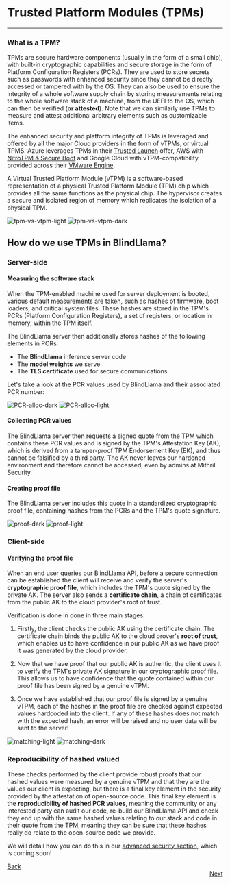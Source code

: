 # Trusted Platform Modules (TPMs)
________________________________________________________

### What is a TPM?

TPMs are secure hardware components (usually in the form of a small chip), with built-in cryptographic capabilities and secure storage in the form of Platform Configuration Registers (PCRs). They are used to store secrets such as passwords with enhanced security since they cannot be directly accessed or tampered with by the OS. They can also be used to ensure the integrity of a whole software supply chain by storing measurements relating to the whole software stack of a machine, from the UEFI to the OS, which can then be verified (**or attested**). Note that we can similarly use TPMs to measure and attest additional arbitrary elements such as customizable items.

The enhanced security and platform integrity of TPMs is leveraged and offered by all the major Cloud providers in the form of vTPMs, or virtual TPMS. Azure leverages TPMs in their [Trusted Launch](https://learn.microsoft.com/en-us/azure/virtual-machines/trusted-launch) offer, AWS with [NitroTPM & Secure Boot](https://aws.amazon.com/blogs/aws/amazon-ec2-now-supports-nitrotpm-and-uefi-secure-boot/) and Google Cloud with vTPM-compatibility provided across their [VMware Engine](https://cloud.google.com/vmware-engine/docs/vmware-ecosystem/howto-vtpm).

A Virtual Trusted Platform Module (vTPM) is a software-based representation of a physical Trusted Platform Module (TPM) chip which provides all the same functions as the physical chip. The hypervisor creates a secure and isolated region of memory which replicates the isolation of a physical TPM.

![tpm-vs-vtpm-light](../../assets/tpm-vs-vtpm-light.png#only-light)
![tpm-vs-vtpm-dark](../../assets/tpm-vs-vtpm-dark.png#only-dark)


## How do we use TPMs in BlindLlama?

### Server-side

#### Measuring the software stack

When the TPM-enabled machine used for server deployment is booted, various default measurements are taken, such as hashes of firmware, boot loaders, and critical system files. These hashes are stored in the TPM's PCRs (Platform Configuration Registers), a set of registers, or location in memory, within the TPM itself.

The BlindLlama server then additionally stores hashes of the following elements in PCRs:

+ The **BlindLlama** inference server code
+ The **model weights** we serve
+ The **TLS certificate** used for secure communications

Let's take a look at the PCR values used by BlindLlama and their associated PCR number:

![PCR-alloc-dark](../../assets/PCR-alloc-dark.png#only-dark)
![PCR-alloc-light](../../assets/PCR-alloc-light.png#only-light)

#### Collecting PCR values

The BlindLlama server then requests a signed quote from the TPM which contains these PCR values and is signed by the TPM's Attestation Key (AK), which is derived from a tamper-proof TPM Endorsement Key (EK), and thus cannot be falsified by a third party. The AK never leaves our hardened environment and therefore cannot be accessed, even by admins at Mithril Security.

#### Creating proof file

The BlindLlama server includes this quote in a standardized cryptographic proof file, containing hashes from the PCRs and the TPM's quote signature.

![proof-dark](../../assets/proof-dark.png#only-dark)
![proof-light](../../assets/proof-light.png#only-light)

### Client-side

#### Verifying the proof file

When an end user queries our BlindLlama API, before a secure connection can be established the client will receive and verify the server's **cryptographic proof file**, which includes the TPM's quote signed by the private AK. The server also sends a **certificate chain**, a chain of certificates from the public AK to the cloud provider's root of trust.

Verification is done in done in three main stages:

1. Firstly, the client checks the public AK using the certificate chain. The certificate chain binds the public AK to the cloud prover's **root of trust**, which enables us to have confidence in our public AK as we have proof it was generated by the cloud provider.

2. Now that we have proof that our public AK is authentic, the client uses it to verify the TPM's private AK signature in our cryptographic proof file. This allows us to have confidence that the quote contained within our proof file has been signed by a genuine vTPM.

3. Once we have established that our proof file is signed by a genuine vTPM, each of the hashes in the proof file are checked against expected values hardcoded into the client. If any of these hashes does not match with the expected hash, an error will be raised and no user data will be sent to the server!

![matching-light](../../assets/matching-light.png#only-light)
![matching-dark](../../assets/matching-dark.png#only-dark)

### Reproducibility of hashed valued

These checks performed by the client provide robust proofs that our hashed values were measured by a genuine vTPM and that they are the values our client is expecting, but there is a final key element in the security provided by the attestation of open-source code. This final key element is the **reproducibility of hashed PCR values**, meaning the community or any interested party can audit our code, re-build our BlindLlama API and check they end up with the same hashed values relating to our stack and code in their quote from the TPM, meaning they can be sure that these hashes really do relate to the open-source code we provide.

We will detail how you can do this in our [advanced security section](../advanced-security/overview.md), which is coming soon!

<div style="text-align: left;">
  <a href="../TCB" class="btn">Back</a>
</div>

<div style="text-align: right;">
  <a href="../attested-tls" class="btn">Next</a>
</div>

